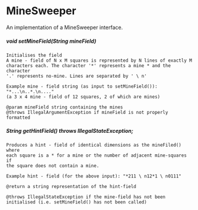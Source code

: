# MineSweeper
An implementation of a MineSweeper interface.

##### void setMineField(String mineField)
``` 
Initialises the field
A mine - field of N x M squares is represented by N lines of exactly M
characters each. The character '*' represents a mine * and the character
'.' represents no-mine. Lines are separated by ' \ n'
 
Example mine - field string (as input to setMineField()): "*...\n..*.\n...." 
(a 3 x 4 mine - field of 12 squares, 2 of which are mines)

@param mineField string containing the mines
@throws IllegalArgumentException if mineField is not properly formatted
```

##### String getHintField() throws IllegalStateException;
```
Produces a hint - field of identical dimensions as the mineFiled() where
each square is a * for a mine or the number of adjacent mine-squares if
the square does not contain a mine.

Example hint - field (for the above input): "*211 \ n12*1 \ n0111"

@return a string representation of the hint-field

@throws IllegalStateException if the mine-field has not been
initialised (i.e. setMineField() has not been called)

```
